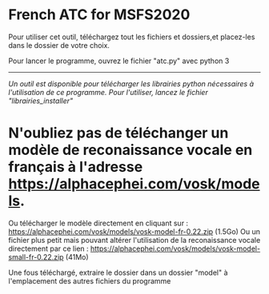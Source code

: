# French ATC for MSFS2020

Pour utiliser cet outil, téléchargez tout les fichiers et dossiers,et placez-les dans le dossier de votre choix.

Pour lancer le programme, ouvrez le fichier "atc.py" avec python 3

----------
*Un outil est disponible pour télécharger les librairies python nécessaires à l'utilisation de ce programme. Pour l'utiliser, lancez le fichier "librairies_installer"*

# N'oubliez pas de téléchanger un modèle de reconaissance vocale en français à l'adresse https://alphacephei.com/vosk/models.
Ou télécharger le modèle directement en cliquant sur : https://alphacephei.com/vosk/models/vosk-model-fr-0.22.zip (1.5Go)
Ou un fichier plus petit mais pouvant altérer l'utilisation de la reconaissance vocale directement par ce lien : https://alphacephei.com/vosk/models/vosk-model-small-fr-0.22.zip (41Mo)

Une fous téléchargé, extraire le dossier dans un dossier "model" à l'emplacement des autres fichiers du programme
